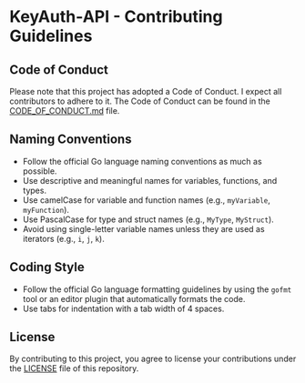 # KeyAuth-API - Contributing Guidelines

## Code of Conduct

Please note that this project has adopted a Code of Conduct. I expect all contributors to adhere to it. The Code of Conduct can be found in the [CODE_OF_CONDUCT.md](CODE_OF_CONDUCT.md) file.

## Naming Conventions

- Follow the official Go language naming conventions as much as possible.
- Use descriptive and meaningful names for variables, functions, and types.
- Use camelCase for variable and function names (e.g., `myVariable`, `myFunction`).
- Use PascalCase for type and struct names (e.g., `MyType`, `MyStruct`).
- Avoid using single-letter variable names unless they are used as iterators (e.g., `i`, `j`, `k`).

## Coding Style

- Follow the official Go language formatting guidelines by using the `gofmt` tool or an editor plugin that automatically formats the code.
- Use tabs for indentation with a tab width of 4 spaces.

## License

By contributing to this project, you agree to license your contributions under the [LICENSE](LICENSE) file of this repository.

